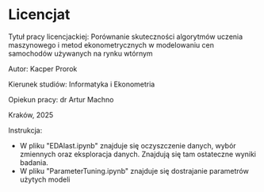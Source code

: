 # Licencjat

Tytuł pracy licencjackiej: Porównanie skuteczności algorytmów uczenia maszynowego i metod ekonometrycznych w modelowaniu cen samochodów używanych na rynku wtórnym

Autor:	Kacper Prorok

Kierunek studiów:	Informatyka i Ekonometria 

Opiekun pracy:	dr Artur Machno

Kraków, 2025

Instrukcja:
- W pliku "EDAlast.ipynb" znajduje się oczyszczenie danych, wybór zmiennych oraz eksploracja danych. Znajdują się tam ostateczne wyniki badania.
- W pliku "ParameterTuning.ipynb" znajduje się dostrajanie parametrów użytych modeli 
